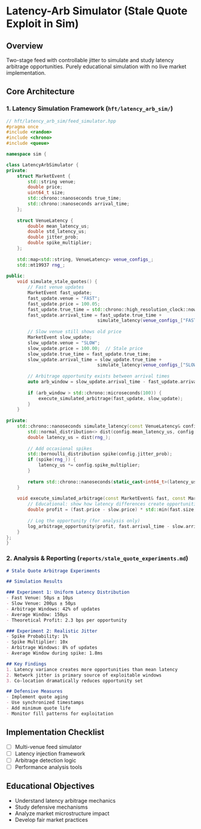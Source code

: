 # Latency-Arb Simulator (Stale Quote Exploit in Sim)

## Overview
Two-stage feed with controllable jitter to simulate and study latency arbitrage opportunities. Purely educational simulation with no live market implementation.

## Core Architecture

### 1. Latency Simulation Framework (`hft/latency_arb_sim/`)

```cpp
// hft/latency_arb_sim/feed_simulator.hpp
#pragma once
#include <random>
#include <chrono>
#include <queue>

namespace sim {

class LatencyArbSimulator {
private:
    struct MarketEvent {
        std::string venue;
        double price;
        uint64_t size;
        std::chrono::nanoseconds true_time;
        std::chrono::nanoseconds arrival_time;
    };
    
    struct VenueLatency {
        double mean_latency_us;
        double std_latency_us;
        double jitter_prob;
        double spike_multiplier;
    };
    
    std::map<std::string, VenueLatency> venue_configs_;
    std::mt19937 rng_;
    
public:
    void simulate_stale_quotes() {
        // Fast venue updates
        MarketEvent fast_update;
        fast_update.venue = "FAST";
        fast_update.price = 100.05;
        fast_update.true_time = std::chrono::high_resolution_clock::now();
        fast_update.arrival_time = fast_update.true_time + 
                                  simulate_latency(venue_configs_["FAST"]);
        
        // Slow venue still shows old price
        MarketEvent slow_update;
        slow_update.venue = "SLOW";
        slow_update.price = 100.00;  // Stale price
        slow_update.true_time = fast_update.true_time;
        slow_update.arrival_time = slow_update.true_time + 
                                  simulate_latency(venue_configs_["SLOW"]);
        
        // Arbitrage opportunity exists between arrival times
        auto arb_window = slow_update.arrival_time - fast_update.arrival_time;
        
        if (arb_window > std::chrono::microseconds(100)) {
            execute_simulated_arbitrage(fast_update, slow_update);
        }
    }
    
private:
    std::chrono::nanoseconds simulate_latency(const VenueLatency& config) {
        std::normal_distribution<> dist(config.mean_latency_us, config.std_latency_us);
        double latency_us = dist(rng_);
        
        // Add occasional spikes
        std::bernoulli_distribution spike(config.jitter_prob);
        if (spike(rng_)) {
            latency_us *= config.spike_multiplier;
        }
        
        return std::chrono::nanoseconds(static_cast<int64_t>(latency_us * 1000));
    }
    
    void execute_simulated_arbitrage(const MarketEvent& fast, const MarketEvent& slow) {
        // Educational: show how latency differences create opportunities
        double profit = (fast.price - slow.price) * std::min(fast.size, slow.size);
        
        // Log the opportunity (for analysis only)
        log_arbitrage_opportunity(profit, fast.arrival_time - slow.arrival_time);
    }
};
}
```

### 2. Analysis & Reporting (`reports/stale_quote_experiments.md`)

```markdown
# Stale Quote Arbitrage Experiments

## Simulation Results

### Experiment 1: Uniform Latency Distribution
- Fast Venue: 50μs ± 10μs
- Slow Venue: 200μs ± 50μs
- Arbitrage Windows: 42% of updates
- Average Window: 150μs
- Theoretical Profit: 2.3 bps per opportunity

### Experiment 2: Realistic Jitter
- Spike Probability: 1%
- Spike Multiplier: 10x
- Arbitrage Windows: 8% of updates
- Average Window during spike: 1.8ms

## Key Findings
1. Latency variance creates more opportunities than mean latency
2. Network jitter is primary source of exploitable windows
3. Co-location dramatically reduces opportunity set

## Defensive Measures
- Implement quote aging
- Use synchronized timestamps
- Add minimum quote life
- Monitor fill patterns for exploitation
```

## Implementation Checklist

- [ ] Multi-venue feed simulator
- [ ] Latency injection framework
- [ ] Arbitrage detection logic
- [ ] Performance analysis tools

## Educational Objectives

- Understand latency arbitrage mechanics
- Study defensive mechanisms
- Analyze market microstructure impact
- Develop fair market practices